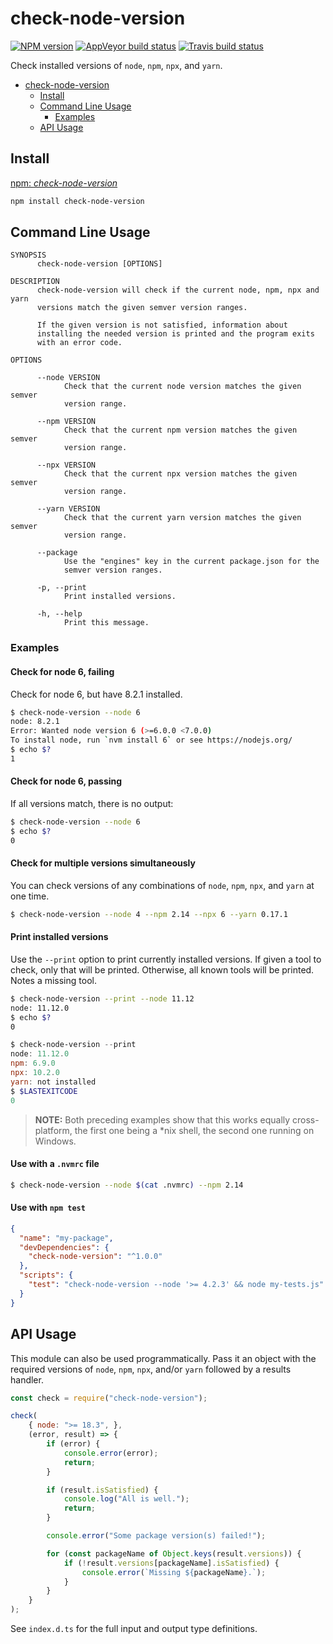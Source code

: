 <a name="check-node-version"></a>
# check-node-version
[![NPM version](http://img.shields.io/npm/v/check-node-version.svg?style=flat-square)](https://www.npmjs.org/package/check-node-version)
[![AppVeyor build status](https://img.shields.io/appveyor/ci/parshap/check-node-version/master.svg?style=flat-square)](https://ci.appveyor.com/project/parshap/check-node-version/branch/master)
[![Travis build status](http://img.shields.io/travis/parshap/check-node-version/master.svg?style=flat-square)](https://travis-ci.org/parshap/check-node-version)

Check installed versions of `node`, `npm`, `npx`, and `yarn`.

* [check-node-version](#check-node-version)
    * [Install](#check-node-version-install)
    * [Command Line Usage](#check-node-version-command-line-usage)
        * [Examples](#check-node-version-command-line-usage-examples)
    * [API Usage](#check-node-version-api-usage)


<a name="check-node-version-install"></a>
## Install

[npm: *check-node-version*](https://www.npmjs.com/package/check-node-version)

```bash
npm install check-node-version
```

<a name="check-node-version-command-line-usage"></a>
## Command Line Usage

```
SYNOPSIS
      check-node-version [OPTIONS]

DESCRIPTION
      check-node-version will check if the current node, npm, npx and yarn
      versions match the given semver version ranges.

      If the given version is not satisfied, information about
      installing the needed version is printed and the program exits
      with an error code.

OPTIONS

      --node VERSION
            Check that the current node version matches the given semver
            version range.

      --npm VERSION
            Check that the current npm version matches the given semver
            version range.

      --npx VERSION
            Check that the current npx version matches the given semver
            version range.

      --yarn VERSION
            Check that the current yarn version matches the given semver
            version range.

      --package
            Use the "engines" key in the current package.json for the
            semver version ranges.

      -p, --print
            Print installed versions.

      -h, --help
            Print this message.

```

<a name="check-node-version-command-line-usage-examples"></a>
### Examples

<a name="check-node-version-command-line-usage-examples-check-for-node-6-failing"></a>
#### Check for node 6, failing

Check for node 6, but have 8.2.1 installed.

```bash
$ check-node-version --node 6
node: 8.2.1
Error: Wanted node version 6 (>=6.0.0 <7.0.0)
To install node, run `nvm install 6` or see https://nodejs.org/
$ echo $?
1
```

<a name="check-node-version-command-line-usage-examples-check-for-node-6-passing"></a>
#### Check for node 6, passing

If all versions match, there is no output:

```bash
$ check-node-version --node 6
$ echo $?
0
```

<a name="check-node-version-command-line-usage-examples-check-for-multiple-versions-simultaneously"></a>
#### Check for multiple versions simultaneously

You can check versions of any combinations of `node`, `npm`, `npx`, and `yarn`
at one time.

```bash
$ check-node-version --node 4 --npm 2.14 --npx 6 --yarn 0.17.1
```

<a name="check-node-version-command-line-usage-examples-print-installed-versions"></a>
#### Print installed versions

Use the `--print` option to print currently installed versions.
If given a tool to check, only that will be printed.
Otherwise, all known tools will be printed.
Notes a missing tool.

```bash
$ check-node-version --print --node 11.12
node: 11.12.0
$ echo $?
0
```

```powershell
$ check-node-version --print
node: 11.12.0
npm: 6.9.0
npx: 10.2.0
yarn: not installed
$ $LASTEXITCODE
0
```

> **NOTE:**
> Both preceding examples show that this works equally cross-platform,
> the first one being a *nix shell, the second one running on Windows.

<a name="check-node-version-command-line-usage-examples-use-with-a-nvmrc-file"></a>
#### Use with a <code>.nvmrc</code> file

```bash
$ check-node-version --node $(cat .nvmrc) --npm 2.14
```

<a name="check-node-version-command-line-usage-examples-use-with-npm-test"></a>
#### Use with <code>npm test</code>

```json
{
  "name": "my-package",
  "devDependencies": {
    "check-node-version": "^1.0.0"
  },
  "scripts": {
    "test": "check-node-version --node '>= 4.2.3' && node my-tests.js"
  }
}
```

<a name="check-node-version-api-usage"></a>
## API Usage

This module can also be used programmatically.
Pass it an object with the required versions of `node`, `npm`, `npx`, and/or `yarn` followed by a results handler.

```javascript
const check = require("check-node-version");

check(
    { node: ">= 18.3", },
    (error, result) => {
        if (error) {
            console.error(error);
            return;
        }

        if (result.isSatisfied) {
            console.log("All is well.");
            return;
        }

        console.error("Some package version(s) failed!");

        for (const packageName of Object.keys(result.versions)) {
            if (!result.versions[packageName].isSatisfied) {
                console.error(`Missing ${packageName}.`);
            }
        }
    }
);
```

See `index.d.ts` for the full input and output type definitions.
